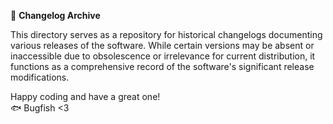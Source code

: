 📑 **Changelog Archive**

This directory serves as a repository for historical changelogs documenting various releases of the software. While certain versions may be absent or inaccessible due to obsolescence or irrelevance for current distribution, it functions as a comprehensive record of the software's significant release modifications.

Happy coding and have a great one!  
🐟 Bugfish <3